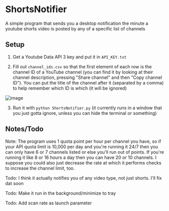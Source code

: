 # ShortsNotifier
A simple program that sends you a desktop notification the minute a youtube shorts video is posted by any of a specific list of channels

## Setup

1) Get a Youtube Data API 3 key and put it in `API_KEY.txt`

2)  Fill out `channel_ids.csv` so that the first element of each row is the channel ID of a YouTube channel (you can find it by looking at their channel description, pressing "Share channel" and then "Copy channel ID"). You can put the title of the channel after it (separated by a comma) to help remember which ID is which (it will be ignored)

![image](https://github.com/GrandTheftWalrus/ShortsNotifier/assets/70998757/b0437884-7375-470b-ba9d-2bc6279eeb1f)

3) Run it with `python ShortsNotifier.py` (it currently runs in a window that you just gotta ignore, unless you can hide the terminal or something)

## Notes/Todo

Note: The program uses 1 quota point per hour per channel you have, so if your API quota limit is 10,000 per day and you're running it 24/7 then you can only have 6 or 7 channels listed or else you'll run out of points. If you're running it like 8 or 16 hours a day then you can have 20 or 10 channels. I suppose you could also just decrease the rate at which it performs checks to increase the channel limit, too.

Todo: I think it actually notifies you of any video type, not just shorts. I'll fix dat soon

Todo: Make it run in the background/minimize to tray

Todo: Add scan rate as launch parameter
